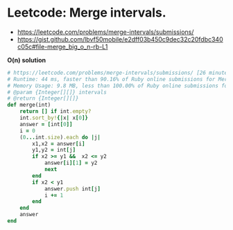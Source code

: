 # Leetcode: Merge intervals.

- https://leetcode.com/problems/merge-intervals/submissions/
- https://gist.github.com/lbvf50mobile/e2dff03b450c9dec32c20fdbc340c05c#file-merge_big_o_n-rb-L1


**O(n) solution**
```Ruby
# https://leetcode.com/problems/merge-intervals/submissions/ [26 minutes of reserch and coding]
# Runtime: 44 ms, faster than 90.16% of Ruby online submissions for Merge Intervals.
# Memory Usage: 9.8 MB, less than 100.00% of Ruby online submissions for Merge Intervals.
# @param {Integer[][]} intervals
# @return {Integer[][]}
def merge(int)
    return [] if int.empty?
    int.sort_by!{|x| x[0]}
    answer = [int[0]]
    i = 0
    (0...int.size).each do |j|
        x1,x2 = answer[i]
        y1,y2 = int[j]
        if x2 >= y1 &&  x2 <= y2
            answer[i][1] = y2
            next
        end
        if x2 < y1
            answer.push int[j]
            i += 1
        end
    end
    answer
end
```